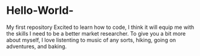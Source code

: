 # Hello-World-
My first repository
Excited to learn how to code, I think it will equip me with the skills I need to be a better market researcher. To give you a bit more about myself, I love listenting to music of any sorts, hiking, going on adventures, and baking. 
